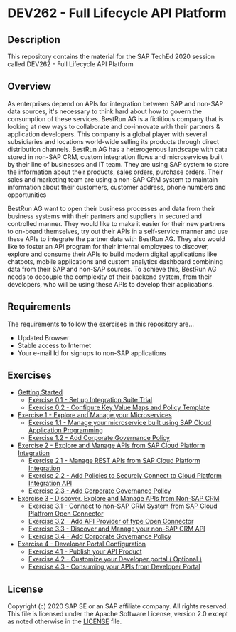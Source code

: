 # DEV262 - Full Lifecycle API Platform

## Description

This repository contains the material for the SAP TechEd 2020 session called DEV262 - Full Lifecycle API Platform 

## Overview

As enterprises depend on APIs for integration between SAP and non-SAP data sources, it's necessary to think hard about how to govern the consumption of these services. BestRun AG is a fictitious company that is looking at new ways to collaborate and co-innovate with their partners & application developers. This company is a global player with several subsidiaries and locations world-wide selling its products through direct distribution channels. BestRun AG has a heterogenous landscape with data stored in non-SAP CRM, custom integration flows and microservices built by their line of businesses and IT team. They are using SAP system to store the information about their products, sales orders, purchase orders. Their sales and marketing team are using a non-SAP CRM system to maintain information about their customers, customer address, phone numbers and opportunities

BestRun AG want to open their business processes and data from their business systems with their partners and suppliers in secured and controlled manner. They would like to make it easier for their new partners to on-board themselves, try out their APIs in a self-service manner and use these APIs to integrate the partner data with BestRun AG. They also would like to foster an API program for their internal employees to discover, explore and consume their APIs to build modern digital applications like chatbots, mobile applications and custom analytics dashboard combining data from their SAP and non-SAP sources. To achieve this, BestRun AG needs to decouple the complexity of their backend system, from their developers, who will be using these APIs to develop their applications. 

## Requirements

The requirements to follow the exercises in this repository are...
- Updated Browser
- Stable access to Internet
- Your e-mail Id for signups to non-SAP applications

## Exercises

- [Getting Started](exercises/ex0/)
    - [Exercise 0.1 - Set up Integration Suite Trial](exercises/ex0/ex_0.1.md#exercise-01-sub-exercise-1)
    - [Exercise 0.2 - Configure Key Value Maps and Policy Template](exercises/ex0/0.2_Configure_Key_Value_Maps_and_Policy.pdf)    
- [Exercise 1 - Explore and Manage your Microservices](exercises/ex1/)
    - [Exercise 1.1 - Manage your microservice built using SAP Cloud Application Programming](exercises/ex1/1.1_Manage_your_microservice_built_using_SAP_Cloud_Application_Programming.pdf)
    - [Exercise 1.2 - Add Corporate Governance Policy](exercises/ex1/1.2_Add_Corporate_Governance_Policy.pdf)
- [Exercise 2 - Explore and Manage APIs from SAP Cloud Platform Integration](exercises/ex2/)
    - [Exercise 2.1 - Manage REST APIs from SAP Cloud Platform Integration](exercises/ex2/2.1_%20Manage_REST_APIs_from_SAP_CLoud_Platform_Integration.pdf)
    - [Exercise 2.2 - Add Policies to Securely Connect to Cloud Platform Integration API](exercises/ex2/2.2_Add_Policies_to_Securely_Connect_to_Cloud_Platform_Integration_API.pdf)
    - [Exercise 2.3 - Add Corporate Governance Policy](exercises/ex2/2.3_Add_Corporate_Governance_Policy.pdf)
- [Exercise 3 - Discover, Explore and Manage APIs from Non-SAP CRM ](exercises/ex3d)
    - [Exercise 3.1 - Connect to non-SAP CRM System from SAP Cloud Platfrom Open Connector](exercises/ex3/3.1_Connect_to_non_SAP_CRM_System_from_SAP_Cloud_Platfrom_Open_Connector.pdf)
    - [Exercise 3.2 - Add API Provider of type Open Connector](exercises/ex3/3.2_Add_API_Providers_of_type_Open_Connectors.pdf)
    - [Exercise 3.3 - Discover and Manage your non-SAP CRM API](exercises/ex3/3.3_Discover_and_Manage_your_non_SAP_CRM_API.pdf)
    - [Exercise 3.4 - Add Corporate Governance Policy](exercises/ex3/3.4_Add_your_corporate_governance_policy.pdf)
- [Exercise 4 - Developer Portal Configuration](exercises/ex4/)
    - [Exercise 4.1 - Publish your API Product](exercises/ex4/4.2_Customize_your_Developer_portal.pdf)
    - [Exercise 4.2 - Customize your Developer portal ( Optional )](exercises/ex4/4.1_Publish_your_API_Product.pdf) 
    - [Exercise 4.3 - Consuming your APIs from Developer Portal](exercises/ex4/4.3_Consuming_your_APIS_from_Developer_Portal.pdf)
    
 
 ## License
Copyright (c) 2020 SAP SE or an SAP affiliate company. All rights reserved. This file is licensed under the Apache Software License, version 2.0 except as noted otherwise in the [LICENSE](LICENSE) file.
